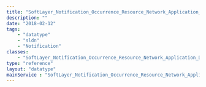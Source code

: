 ```yaml
---
title: "SoftLayer_Notification_Occurrence_Resource_Network_Application_Delivery_Controller_LoadBalancer_VirtualIpAddress"
description: ""
date: "2018-02-12"
tags:
    - "datatype"
    - "sldn"
    - "Notification"
classes:
    - "SoftLayer_Notification_Occurrence_Resource_Network_Application_Delivery_Controller_LoadBalancer_VirtualIpAddress"
type: "reference"
layout: "datatype"
mainService : "SoftLayer_Notification_Occurrence_Resource_Network_Application_Delivery_Controller_LoadBalancer_VirtualIpAddress"
---
```

